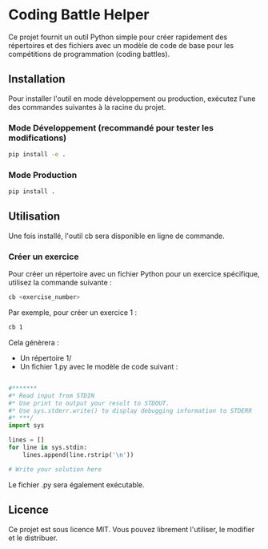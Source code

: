 # Coding Battle Helper

Ce projet fournit un outil Python simple pour créer rapidement des répertoires et des fichiers avec un modèle de code de base pour les compétitions de programmation (coding battles).

## Installation

Pour installer l'outil en mode développement ou production, exécutez l'une des commandes suivantes à la racine du projet.

### Mode Développement (recommandé pour tester les modifications)

```bash
pip install -e .
```

### Mode Production

```bash
pip install .
```

## Utilisation

Une fois installé, l'outil cb sera disponible en ligne de commande.

### Créer un exercice

Pour créer un répertoire avec un fichier Python pour un exercice spécifique, utilisez la commande suivante :

```bash
cb <exercise_number>
```

Par exemple, pour créer un exercice 1 :

```bash
cb 1
```

Cela génèrera :

- Un répertoire 1/
- Un fichier 1.py avec le modèle de code suivant :

```python

#*******
#* Read input from STDIN
#* Use print to output your result to STDOUT.
#* Use sys.stderr.write() to display debugging information to STDERR
#* ***/
import sys

lines = []
for line in sys.stdin:
    lines.append(line.rstrip('\n'))

# Write your solution here
```

Le fichier .py sera également exécutable.

## Licence

Ce projet est sous licence MIT. Vous pouvez librement l'utiliser, le modifier et le distribuer.
